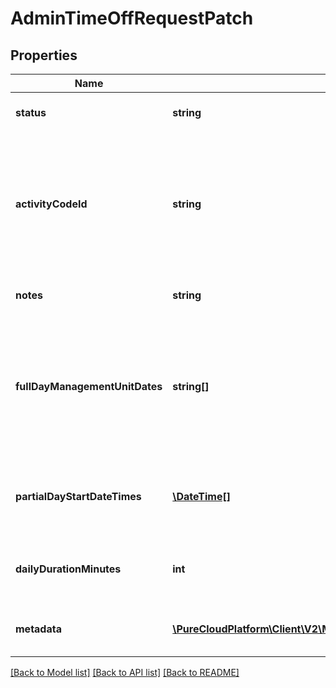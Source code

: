 # AdminTimeOffRequestPatch

## Properties
Name | Type | Description | Notes
------------ | ------------- | ------------- | -------------
**status** | **string** | The status of this time off request | [optional] 
**activityCodeId** | **string** | The ID of the activity code associated with this time off request. Activity code must be of the TimeOff category | [optional] 
**notes** | **string** | Notes about the time off request | [optional] 
**fullDayManagementUnitDates** | **string[]** | A set of dates in yyyy-MM-dd format.  Should be interpreted in the management unit&#39;s configured time zone. | [optional] 
**partialDayStartDateTimes** | [**\DateTime[]**](\DateTime.md) | A set of start date-times in ISO-8601 format for partial day requests. | [optional] 
**dailyDurationMinutes** | **int** | The daily duration of this time off request in minutes | [optional] 
**metadata** | [**\PureCloudPlatform\Client\V2\Model\WfmVersionedEntityMetadata**](WfmVersionedEntityMetadata.md) | Version metadata for the time off request | 

[[Back to Model list]](../README.md#documentation-for-models) [[Back to API list]](../README.md#documentation-for-api-endpoints) [[Back to README]](../README.md)


